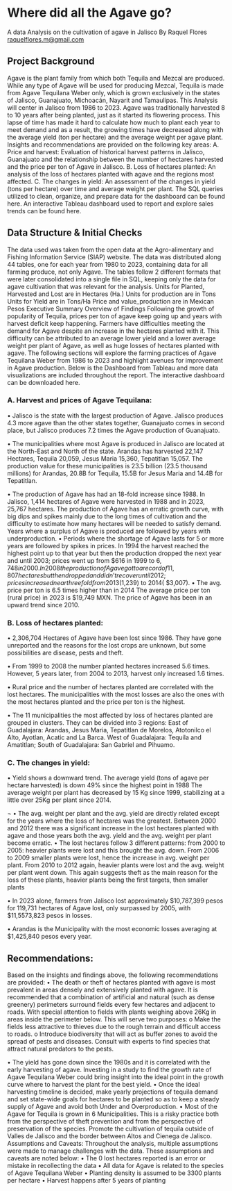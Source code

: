 # Where did all the Agave go?
A data Analysis on the cultivation of agave in Jalisco
By Raquel Flores   raquelflores.m@gmail.com
## Project Background
Agave is the plant family from which both Tequila and Mezcal are produced. While any type of Agave will be used for producing Mezcal, Tequila is made from Agave Tequilana Weber only, which is grown exclusively in the states of Jalisco, Guanajuato, Michoacán, Nayarit and Tamaulipas. This Analysis will center in Jalisco from 1986 to 2023.
Agave was traditionally harvested 8 to 10 years after being planted, just as it started its flowering process. This lapse of time has made it hard to calculate how much to plant each year to meet demand and as a result, the growing times have decreased along with the average yield (ton per hectare) and the average weight per agave plant.
Insights and recommendations are provided on the following key areas:
A.	Price and harvest: Evaluation of historical harvest patterns in Jalisco, Guanajuato and the relationship between the number of hectares harvested and the price per ton of Agave in Jalisco.
B.	Loss of hectares planted: An analysis of the loss of hectares planted with agave and the regions most affected.
C.	The changes in yield: An assessment of the changes in yield (tons per hectare) over time and average weight per plant.
The SQL queries utilized to clean, organize, and prepare data for the dashboard can be found here.
An interactive Tableau dashboard used to report and explore sales trends can be found here.
 
## Data Structure & Initial Checks
The data used was taken from the open data at the Agro-alimentary and Fishing Information Service (SIAP) website. The data was distributed along 44 tables, one for each year from 1980 to 2023, containing data for all farming produce, not only Agave. 
The tables follow 2 different formats that were later consolidated into a single file in SQL, keeping only the data for agave cultivation that was relevant for the analysis. 
Units for Planted, Harvested and Lost are in Hectares (Ha.)
Units for production are in Tons
Units for Yield are in Tons/Ha
Price and value_production are in Mexican Pesos
Executive Summary
Overview of Findings
Following the growth of popularity of Tequila, prices per ton of agave keep going up and years with harvest deficit keep happening. Farmers have difficulties meeting the demand for Agave despite an increase in the hectares planted with it. This difficulty can be attributed to an average lower yield and a lower average weight per plant of Agave, as well as huge losses of hectares planted with agave. The following sections will explore the farming practices of Agave Tequilana Weber from 1986 to 2023 and highlight avenues for improvement in Agave production. 
 Below is the Dashboard from Tableau and more data visualizations are included throughout the report. The interactive dashboard can be downloaded here.
 
### A.	Harvest and prices of Agave Tequilana:

•	Jalisco is the state with the largest production of Agave. Jalisco produces 4.3 more agave than the other states together, Guanajuato comes in second place, but Jalisco produces 7.2 times the Agave production of Guanajuato.

•	The municipalities where most Agave is produced in Jalisco are located at the North-East and North of the state.  Arandas has harvested 22,147 Hectares, Tequila 20,059, Jesus Maria 15,360, Tepatitlan 15,057. The production value for these municipalities is 23.5 billion (23.5 thousand millions) for Arandas, 20.8B for Tequila, 15.5B for Jesus Maria and 14.4B for Tepatitlan. 

•	The production of Agave has had an 18-fold increase since 1988. In Jalisco, 1,414 hectares of Agave were harvested in 1988 and in 2023, 25,767 hectares. The production of Agave has an erratic growth curve, with big dips and spikes mainly due to the long times of cultivation and the difficulty to estimate how many hectares will be needed to satisfy demand. Years where a surplus of Agave is produced are followed by years with underproduction. 
•	Periods where the shortage of Agave lasts for 5 or more years are followed by spikes in prices. In 1994 the harvest reached the highest point up to that year but then the production dropped the next year and until 2003; prices went up from $616 in 1999 to $6,748 in 2000. In 2008 the production of Agave got to a record of 11,807 hectares but then dropped and didn’t recover until 2012; prices increased near three fold from 2013 ($1,239) to 2014( $3,007). 
•	The avg. price per ton is 6.5 times higher than in 2014 The average price per ton (rural price) in 2023 is $19,749 MXN. The price of Agave has been in an upward trend since 2010.
 
### B.	Loss of hectares planted:
 
•	2,306,704 Hectares of Agave have been lost since 1986. They have gone unreported and the reasons for the lost crops are unknown, but some possibilities are disease, pests and theft.

•	From 1999 to 2008 the number planted hectares increased 5.6 times. However, 5 years later, from 2004 to 2013, harvest only increased 1.6 times.

•	Rural price and the number of hectares planted are correlated with the lost hectares. The municipalities with the most losses are also the ones with the most hectares planted and the price per ton is the highest. 
 
•	The 11 municipalities the most affected by loss of hectares planted are grouped in clusters. They can be divided into 3 regions: East of Guadalajara: Arandas, Jesus Maria, Tepatitlan de Morelos, Atotonilco el Alto, Ayotlan, Acatic and La Barca. West of Guadalajara: Tequila and Amatitlan; South of Guadalajara: San Gabriel and Pihuamo.  
 
### C.	The changes in yield: 
 
•	Yield shows a downward trend. The average yield (tons of agave per hectare harvested) is down 49% since the highest point in 1988
The average weight per plant has decreased by 15 Kg since 1999, stabilizing at a little over 25Kg per plant since 2014.

 ¬
•	The avg. weight per plant and the avg. yield are directly related except for the years where the loss of hectares was the greatest. Between 2000 and 2012 there was a significant increase in the lost hectares planted with agave and those years both the avg. yield and the avg. weight per plant become erratic.
•	The lost hectares follow 3 different patterns: from 2000 to 2005: heavier plants were lost and this brought the avg. down. From 2006 to 2009 smaller plants were lost, hence the increase in avg. weight per plant. From 2010 to 2012 again, heavier plants were lost and the avg. weight per plant went down. This again suggests theft as the main reason for the loss of these plants, heavier plants being the first targets, then smaller plants

•	In 2023 alone, farmers from Jalisco lost approximately $10,787,399 pesos for 119,731 hectares of Agave lost, only surpassed by 2005, with $11,5573,823 pesos in losses.  
 
•	Arandas is the Municipality with the most economic losses averaging at $1,425,840 pesos every year.  
## Recommendations:
Based on the insights and findings above, the following recommendations are provided:
•	The death or theft of hectares planted with agave is most prevalent in areas densely and extensively planted with agave. It is recommended that a combination of artificial and natural (such as dense greenery) perimeters surround fields every few hectares and adjacent to roads. With special attention to fields with plants weighing above 26Kg in areas inside the perimeter below. This will serve two purposes: 
o	Make the fields less attractive to thieves due to the rough terrain and difficult access to roads. 
o	Introduce biodiversity that will act as buffer zones to avoid the spread of pests and diseases. Consult with experts to find species that attract natural predators to the pests.

•	The yield has gone down since the 1980s and it is correlated with the early harvesting of agave. Investing in a study to find the growth rate of Agave Tequilana Weber could bring insight into the ideal point in the growth curve where to harvest the plant for the best yield.
•	Once the ideal harvesting timeline is decided, make yearly projections of tequila demand and set state-wide goals for hectares to be planted so as to keep a steady supply of Agave and avoid both Under and Overproduction. 
•	Most of the Agave for Tequila is grown in 6 Municipalities. This is a risky practice both from the perspective of theft prevention and from the perspective of preservation of the species. Promote the cultivation of tequila outside of Valles de Jalisco and the border between Altos and Cienega de Jalisco.
Assumptions and Caveats:
Throughout the analysis, multiple assumptions were made to manage challenges with the data. These assumptions and caveats are noted below:
•	The 0 lost hectares reported is an error or mistake in recollecting the data
•	All data for Agave is related to the species of Agave Tequilana Weber
•	Planting density is assumed to be 3300 plants per hectare
•	Harvest happens after 5 years of planting


